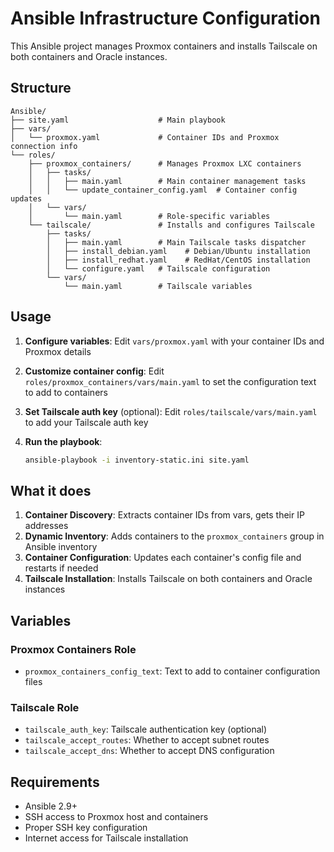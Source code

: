 # Ansible Infrastructure Configuration

This Ansible project manages Proxmox containers and installs Tailscale on both containers and Oracle instances.

## Structure

```text
Ansible/
├── site.yaml                    # Main playbook
├── vars/
│   └── proxmox.yaml             # Container IDs and Proxmox connection info
└── roles/
    ├── proxmox_containers/      # Manages Proxmox LXC containers
    │   ├── tasks/
    │   │   ├── main.yaml        # Main container management tasks
    │   │   └── update_container_config.yaml  # Container config updates
    │   └── vars/
    │       └── main.yaml        # Role-specific variables
    └── tailscale/               # Installs and configures Tailscale
        ├── tasks/
        │   ├── main.yaml        # Main Tailscale tasks dispatcher
        │   ├── install_debian.yaml    # Debian/Ubuntu installation
        │   ├── install_redhat.yaml    # RedHat/CentOS installation
        │   └── configure.yaml   # Tailscale configuration
        └── vars/
            └── main.yaml        # Tailscale variables
```

## Usage

1. **Configure variables**: Edit `vars/proxmox.yaml` with your container IDs and Proxmox details
2. **Customize container config**: Edit `roles/proxmox_containers/vars/main.yaml` to set the configuration text to add to containers
3. **Set Tailscale auth key** (optional): Edit `roles/tailscale/vars/main.yaml` to add your Tailscale auth key
4. **Run the playbook**:

   ```bash
   ansible-playbook -i inventory-static.ini site.yaml
   ```

## What it does

1. **Container Discovery**: Extracts container IDs from vars, gets their IP addresses
2. **Dynamic Inventory**: Adds containers to the `proxmox_containers` group in Ansible inventory
3. **Container Configuration**: Updates each container's config file and restarts if needed
4. **Tailscale Installation**: Installs Tailscale on both containers and Oracle instances

## Variables

### Proxmox Containers Role

- `proxmox_containers_config_text`: Text to add to container configuration files

### Tailscale Role

- `tailscale_auth_key`: Tailscale authentication key (optional)
- `tailscale_accept_routes`: Whether to accept subnet routes
- `tailscale_accept_dns`: Whether to accept DNS configuration

## Requirements

- Ansible 2.9+
- SSH access to Proxmox host and containers
- Proper SSH key configuration
- Internet access for Tailscale installation
